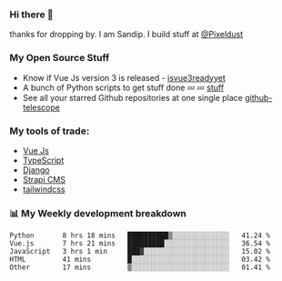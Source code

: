 ### Hi there 👋

thanks for dropping by.
I am Sandip. I build stuff at [@Pixeldust](github.com/pixeldust-in/)

###  **My Open Source Stuff**

 - Know if Vue Js version 3 is released -  [isvue3readyyet](https://github.com/sandiprb/isvue3readyyet)
 - A bunch of Python scripts to get stuff done 💤 💤 [stuff](https://github.com/sandiprb/stuff)
 - See all your starred Github repositories at one single place [github-telescope](https://github.com/sandiprb/github-telescope)



###  **My tools of trade:**
 - [Vue Js](https://github.com/vuejs/vue/)
 - [TypeScript](https://github.com/microsoft/TypeScript)
 - [Django](github.com/django/django)
 - [Strapi CMS](github.com/strapi/strapi)
 - [tailwindcss](https://github.com/tailwindlabs/tailwindcss)


###  📊 **My Weekly development breakdown**
<!--START_SECTION:waka-->
```text
Python       8 hrs 18 mins   ██████████▒░░░░░░░░░░░░░░   41.24 % 
Vue.js       7 hrs 21 mins   █████████░░░░░░░░░░░░░░░░   36.54 % 
JavaScript   3 hrs 1 min     ███▓░░░░░░░░░░░░░░░░░░░░░   15.02 % 
HTML         41 mins         █░░░░░░░░░░░░░░░░░░░░░░░░   03.42 % 
Other        17 mins         ▒░░░░░░░░░░░░░░░░░░░░░░░░   01.41 % 
```
<!--END_SECTION:waka-->
